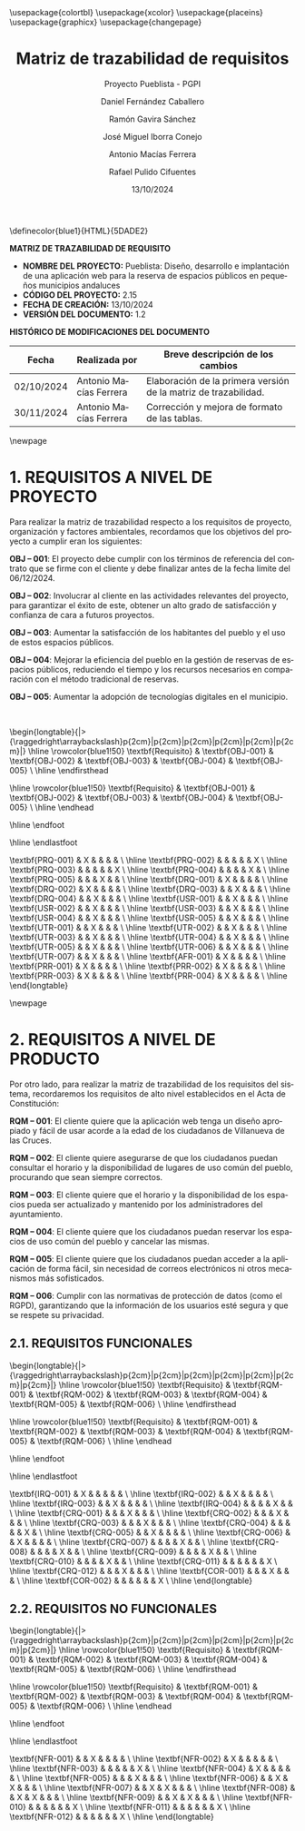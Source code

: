 ﻿---
title: "Matriz de trazabilidad de requisitos"  # modificar
subtitle: "Proyecto Pueblista - PGPI"
date: "13/10/2024"  # modificar
subject: "PGPI"
author: [Daniel Fernández Caballero, Ramón Gavira Sánchez, José Miguel Iborra Conejo, Antonio Macías Ferrera, Rafael Pulido Cifuentes]
lang: "es"
toc: true
titlepage: true,
titlepage-text-color: "1C1C1C"
titlepage-rule-color: "1C1C1C"
titlepage-rule-height: 0
titlepage-background: "../../../plantilla-markdown/background2V.pdf" # modificar si el doc es horizontal
toc: true
toc-own-page: true
footer-left: "Pueblista - PGPI"
footer-right: "\\thepage"
documentclass: scrartcl
classoption: "table"        
header-includes:        # para los colores en las tablas
    - \usepackage{colortbl}
    - \usepackage{xcolor}
    - \usepackage{placeins}
    - \usepackage{graphicx}
    - \usepackage{changepage}
---

\definecolor{blue1}{HTML}{5DADE2}



**MATRIZ DE TRAZABILIDAD DE REQUISITO**

- **NOMBRE DEL PROYECTO:** Pueblista: Diseño, desarrollo e implantación de una aplicación web para la reserva de espacios públicos en pequeños municipios andaluces
- **CÓDIGO DEL PROYECTO:** 2.15
- **FECHA DE CREACIÓN:** 13/10/2024
- **VERSIÓN DEL DOCUMENTO:** 1.2

**HISTÓRICO DE MODIFICACIONES DEL DOCUMENTO**

|Fecha	|Realizada por	|Breve descripción de los cambios |
| ----- | ------------- | ----------------- |
|02/10/2024	| Antonio Macías Ferrera |	Elaboración de la primera versión de la matriz de trazabilidad. |
|30/11/2024	| Antonio Macías Ferrera |	Corrección y mejora de formato de las tablas. |

\newpage

# 1. REQUISITOS A NIVEL DE PROYECTO

Para realizar la matriz de trazabilidad respecto a los requisitos de proyecto, organización y factores ambientales, recordamos que los objetivos del proyecto a cumplir eran los siguientes:

**OBJ – 001**: El proyecto debe cumplir con los términos de referencia del contrato que se firme con el cliente y debe finalizar antes de la fecha límite del 06/12/2024.

**OBJ – 002**: Involucrar al cliente en las actividades relevantes del proyecto, para garantizar el éxito de este, obtener un alto grado de satisfacción y confianza de cara a futuros proyectos.

**OBJ – 003**: Aumentar la satisfacción de los habitantes del pueblo y el uso de estos espacios públicos.

**OBJ – 004**: Mejorar la eficiencia del pueblo en la gestión de reservas de espacios públicos, reduciendo el tiempo y los recursos necesarios en comparación con el método tradicional de reservas.

**OBJ – 005**: Aumentar la adopción de tecnologías digitales en el municipio.


<br>

\begin{longtable}{|>{\raggedright\arraybackslash}p{2cm}|p{2cm}|p{2cm}|p{2cm}|p{2cm}|p{2cm}|}
\hline
\rowcolor{blue1!50}
\textbf{Requisito} & \textbf{OBJ-001} & \textbf{OBJ-002} & \textbf{OBJ-003} & \textbf{OBJ-004} & \textbf{OBJ-005} \\
\hline
\endfirsthead

\hline
\rowcolor{blue1!50}
\textbf{Requisito} & \textbf{OBJ-001} & \textbf{OBJ-002} & \textbf{OBJ-003} & \textbf{OBJ-004} & \textbf{OBJ-005} \\
\hline
\endhead

\hline
\endfoot

\hline
\endlastfoot

\textbf{PRQ-001} & X & & & & \\
\hline
\textbf{PRQ-002} & & & & & X \\
\hline
\textbf{PRQ-003} & & & & & X \\
\hline
\textbf{PRQ-004} & & & & X & \\
\hline
\textbf{PRQ-005} & & & X & & \\
\hline
\textbf{DRQ-001} & X & & & & \\
\hline
\textbf{DRQ-002} & X & & & & \\
\hline
\textbf{DRQ-003} & & X & & & \\
\hline
\textbf{DRQ-004} & & X & & & \\
\hline
\textbf{USR-001} & & X & & & \\
\hline
\textbf{USR-002} & & X & & & \\
\hline
\textbf{USR-003} & & X & & & \\
\hline
\textbf{USR-004} & & X & & & \\
\hline
\textbf{USR-005} & & X & & & \\
\hline
\textbf{UTR-001} & & X & & & \\
\hline
\textbf{UTR-002} & & X & & & \\
\hline
\textbf{UTR-003} & & X & & & \\
\hline
\textbf{UTR-004} & & X & & & \\
\hline
\textbf{UTR-005} & & X & & & \\
\hline
\textbf{UTR-006} & & X & & & \\
\hline
\textbf{UTR-007} & & X & & & \\
\hline
\textbf{AFR-001} & X & & & & \\
\hline
\textbf{PRR-001} & X & & & & \\
\hline
\textbf{PRR-002} & X & & & & \\
\hline
\textbf{PRR-003} & X & & & & \\
\hline
\textbf{PRR-004} & X & & & & \\
\hline
\end{longtable}


\newpage


# 2. REQUISITOS A NIVEL DE PRODUCTO

Por otro lado, para realizar la matriz de trazabilidad de los requisitos del sistema, recordaremos los requisitos de alto nivel establecidos en el Acta de Constitución:

**RQM – 001**: El cliente quiere que la aplicación web tenga un diseño apropiado y fácil de usar acorde a la edad de los ciudadanos de Villanueva de las Cruces.

**RQM – 002**: El cliente quiere asegurarse de que los ciudadanos puedan consultar el horario y la disponibilidad de lugares de uso común del pueblo, procurando que sean siempre correctos.

**RQM – 003**: El cliente quiere que el horario y la disponibilidad de los espacios pueda ser actualizado y mantenido por los administradores del ayuntamiento.

**RQM – 004**: El cliente quiere que los ciudadanos puedan reservar los espacios de uso común del pueblo y cancelar las mismas.

**RQM – 005**: El cliente quiere que los ciudadanos puedan acceder a la aplicación de forma fácil, sin necesidad de correos electrónicos ni otros mecanismos más sofisticados.

**RQM – 006**: Cumplir con las normativas de protección de datos (como el RGPD), garantizando que la información de los usuarios esté segura y que se respete su privacidad.



## 2.1. REQUISITOS FUNCIONALES


\begin{longtable}{|>{\raggedright\arraybackslash}p{2cm}|p{2cm}|p{2cm}|p{2cm}|p{2cm}|p{2cm}|p{2cm}|}
\hline
\rowcolor{blue1!50}
\textbf{Requisito} & \textbf{RQM-001} & \textbf{RQM-002} & \textbf{RQM-003} & \textbf{RQM-004} & \textbf{RQM-005} & \textbf{RQM-006} \\
\hline
\endfirsthead

\hline
\rowcolor{blue1!50}
\textbf{Requisito} & \textbf{RQM-001} & \textbf{RQM-002} & \textbf{RQM-003} & \textbf{RQM-004} & \textbf{RQM-005} & \textbf{RQM-006} \\
\hline
\endhead

\hline
\endfoot

\hline
\endlastfoot

\textbf{IRQ-001} & X & & & & & \\
\hline
\textbf{IRQ-002} & & X & & & & \\
\hline
\textbf{IRQ-003} & & X & & & & \\
\hline
\textbf{IRQ-004} & & & & X & & \\
\hline
\textbf{CRQ-001} & & & X & & & \\
\hline
\textbf{CRQ-002} & & & X & & & \\
\hline
\textbf{CRQ-003} & & & X & & & \\
\hline
\textbf{CRQ-004} & & & & & X & \\
\hline
\textbf{CRQ-005} & & X & & & & \\
\hline
\textbf{CRQ-006} & & X & & & & \\
\hline
\textbf{CRQ-007} & & & & X & & \\
\hline
\textbf{CRQ-008} & & & & X & & \\
\hline
\textbf{CRQ-009} & & & & X & & \\
\hline
\textbf{CRQ-010} & & & & X & & \\
\hline
\textbf{CRQ-011} & & & & & & X \\
\hline
\textbf{CRQ-012} & & & X & & & \\
\hline
\textbf{COR-001} & & & X & & & \\
\hline
\textbf{COR-002} & & & & & & X \\
\hline
\end{longtable}


## 2.2. REQUISITOS NO FUNCIONALES


\begin{longtable}{|>{\raggedright\arraybackslash}p{2cm}|p{2cm}|p{2cm}|p{2cm}|p{2cm}|p{2cm}|p{2cm}|}
\hline
\rowcolor{blue1!50}
\textbf{Requisito} & \textbf{RQM-001} & \textbf{RQM-002} & \textbf{RQM-003} & \textbf{RQM-004} & \textbf{RQM-005} & \textbf{RQM-006} \\
\hline
\endfirsthead

\hline
\rowcolor{blue1!50}
\textbf{Requisito} & \textbf{RQM-001} & \textbf{RQM-002} & \textbf{RQM-003} & \textbf{RQM-004} & \textbf{RQM-005} & \textbf{RQM-006} \\
\hline
\endhead

\hline
\endfoot

\hline
\endlastfoot

\textbf{NFR-001} & & X & & & & \\
\hline
\textbf{NFR-002} & X & & & & & \\
\hline
\textbf{NFR-003} & & & & & X & \\
\hline
\textbf{NFR-004} & X & & & & & \\
\hline
\textbf{NFR-005} & & & X & & & \\
\hline
\textbf{NFR-006} & & X & X & & & \\
\hline
\textbf{NFR-007} & & X & X & & & \\
\hline
\textbf{NFR-008} & & X & X & & & \\
\hline
\textbf{NFR-009} & & X & X & & & \\
\hline
\textbf{NFR-010} & & & & & & X \\
\hline
\textbf{NFR-011} & & & & & & X \\
\hline
\textbf{NFR-012} & & & & & & X \\
\hline
\end{longtable}


